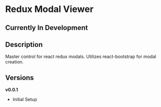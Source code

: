 # Redux Modal Viewer
## Currently In Development
## Description
Master control for react redux modals. Utilizes react-bootstrap for modal creation.
## Versions
**v0.0.1**
- Initial Setup
